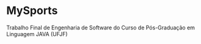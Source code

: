 MySports
========

Trabalho Final de Engenharia de Software do Curso de Pós-Graduação em Linguagem JAVA (UFJF) 
